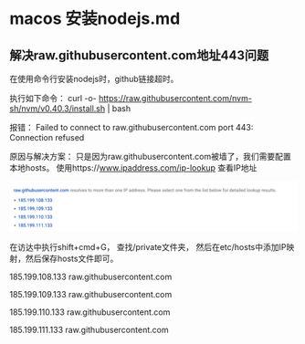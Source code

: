 # macos 安装nodejs.md

## 解决raw.githubusercontent.com地址443问题

在使用命令行安装nodejs时，github链接超时。

执行如下命令：
curl -o- https://raw.githubusercontent.com/nvm-sh/nvm/v0.40.3/install.sh | bash

报错：
Failed to connect to raw.githubusercontent.com port 443: Connection refused

原因与解决方案：
只是因为raw.githubusercontent.com被墙了，我们需要配置本地hosts。
使用https://www.ipaddress.com/ip-lookup 查看IP地址

![Alt text](./images/macos.png)

在访达中执行shift+cmd+G， 查找/private文件夹， 然后在etc/hosts中添加IP映射，然后保存hosts文件即可。

185.199.108.133 raw.githubusercontent.com

185.199.109.133 raw.githubusercontent.com

185.199.110.133 raw.githubusercontent.com

185.199.111.133 raw.githubusercontent.com


